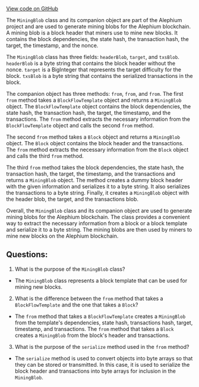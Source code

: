 [View code on GitHub](https://github.com/oxygenium/oxygenium/flow/src/main/scala/org/oxygenium/flow/model/MiningBlob.scala)

The `MiningBlob` class and its companion object are part of the Alephium project and are used to generate mining blobs for the Alephium blockchain. A mining blob is a block header that miners use to mine new blocks. It contains the block dependencies, the state hash, the transaction hash, the target, the timestamp, and the nonce. 

The `MiningBlob` class has three fields: `headerBlob`, `target`, and `txsBlob`. `headerBlob` is a byte string that contains the block header without the nonce. `target` is a BigInteger that represents the target difficulty for the block. `txsBlob` is a byte string that contains the serialized transactions in the block.

The companion object has three methods: `from`, `from`, and `from`. The first `from` method takes a `BlockFlowTemplate` object and returns a `MiningBlob` object. The `BlockFlowTemplate` object contains the block dependencies, the state hash, the transaction hash, the target, the timestamp, and the transactions. The `from` method extracts the necessary information from the `BlockFlowTemplate` object and calls the second `from` method.

The second `from` method takes a `Block` object and returns a `MiningBlob` object. The `Block` object contains the block header and the transactions. The `from` method extracts the necessary information from the `Block` object and calls the third `from` method.

The third `from` method takes the block dependencies, the state hash, the transaction hash, the target, the timestamp, and the transactions and returns a `MiningBlob` object. The method creates a dummy block header with the given information and serializes it to a byte string. It also serializes the transactions to a byte string. Finally, it creates a `MiningBlob` object with the header blob, the target, and the transactions blob.

Overall, the `MiningBlob` class and its companion object are used to generate mining blobs for the Alephium blockchain. The class provides a convenient way to extract the necessary information from a block or a block template and serialize it to a byte string. The mining blobs are then used by miners to mine new blocks on the Alephium blockchain.
## Questions: 
 1. What is the purpose of the `MiningBlob` class?
- The `MiningBlob` class represents a block template that can be used for mining new blocks.

2. What is the difference between the `from` method that takes a `BlockFlowTemplate` and the one that takes a `Block`?
- The `from` method that takes a `BlockFlowTemplate` creates a `MiningBlob` from the template's dependencies, state hash, transactions hash, target, timestamp, and transactions. The `from` method that takes a `Block` creates a `MiningBlob` from the block's header and transactions.

3. What is the purpose of the `serialize` method used in the `from` method?
- The `serialize` method is used to convert objects into byte arrays so that they can be stored or transmitted. In this case, it is used to serialize the block header and transactions into byte arrays for inclusion in the `MiningBlob`.